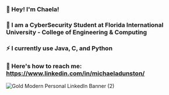 ### 👋 Hey! I'm Chaela! 
### 👀 I am a CyberSecurity Student at Florida International University - College of Engineering & Computing 
### ⚡ I currently use Java, C, and Python 
### 💌 Here's how to reach me: https://www.linkedin.com/in/michaeladunston/


![Gold Modern Personal LinkedIn Banner (2)](https://user-images.githubusercontent.com/87950974/235436053-015e7ad0-8bef-4d24-9baa-750c8d9327ab.png)






<!--
**Echinodermatagirl/Echinodermatagirl** is a ✨ _special_ ✨ repository because its `README.md` (this file) appears on your GitHub profile.

Here are some ideas to get you started:

- 🔭 I’m currently working on ...
- 🌱 I’m currently learning ...
- 👯 I’m looking to collaborate on ...
- 🤔 I’m looking for help with ...
- 💬 Ask me about ...
- 📫 How to reach me: ...
- 😄 Pronouns: ...
- ⚡ Fun fact: ...
-->
